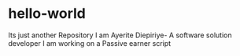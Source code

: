 # hello-world
Its just another Repository
I am Ayerite Diepiriye- A software solution developer
I am working on a Passive earner script

